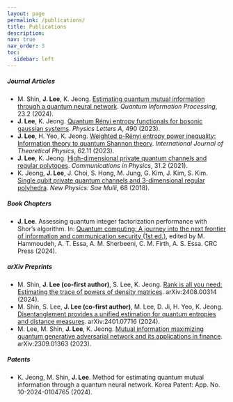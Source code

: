 ```yaml
---
layout: page
permalink: /publications/
title: Publications
description: 
nav: true
nav_order: 3
toc:
  sidebar: left
---
```


##### Journal Articles
- M. Shin, **J. Lee**, K. Jeong. [Estimating quantum mutual information through a quantum neural network](https://link.springer.com/article/10.1007/s11128-023-04253-1). *Quantum Information Processing*, 23.2 (2024).
- **J. Lee**, K. Jeong. [Quantum Rényi entropy functionals for bosonic gaussian systems](https://doi.org/10.1016/j.physleta.2023.129183). *Physics Letters A*, 490 (2023).
- **J. Lee**, H. Yeo, K. Jeong. [Weighted p-Rényi entropy power inequality: Information theory to quantum Shannon theory](https://link.springer.com/article/10.1007/s10773-023-05512-8). *International Journal of Theoretical Physics*, 62.11 (2023).
- **J. Lee**, K. Jeong. [High-dimensional private quantum channels and regular polytopes](https://vjs.ac.vn/index.php/cip/article/view/15762). *Communications in Physics*, 31.2 (2021).
- K. Jeong, **J. Lee**, J. Choi, S. Hong, M. Jung, G. Kim, J. Kim, S. Kim. [Single qubit private quantum channels and 3-dimensional regular polyhedra](https://doi.org/10.3938/NPSM.68.232). *New Physics: Sae Mulli*, 68 (2018).

##### Book Chapters
- **J. Lee**. Assessing quantum integer factorization performance with Shor’s algorithm. In: [Quantum computing: A journey into the next frontier of information and communication security (1st ed.)](https://www.routledge.com/Quantum-Computing-A-Journey-into-the-Next-Frontier-of-Information-and-Communication-Security/Hammoudeh-Essa-Sherbeeni-Firth-Essa/p/book/9781032757056?srsltid=AfmBOoqNa09YBBHmjHjIlwlGIfv61lL3UNJdQM0H-QLQWWd9cH7tG4oe), edited by M. Hammoudeh, A. T. Essa, A. M. Sherbeeni, C. M. Firth, A. S. Essa. CRC Press (2024).

##### arXiv Preprints
- M. Shin, **J. Lee (co-first author)**, S. Lee, K. Jeong. [Rank is all you need: Estimating the trace of powers of density matrices](https://arxiv.org/abs/2408.00314). arXiv:2408.00314 (2024).
- M. Shin, S. Lee, **J. Lee (co-first author)**, M. Lee, D. Ji, H. Yeo, K. Jeong. [Disentanglement provides a unified estimation for quantum entropies and distance measures](https://arxiv.org/abs/2401.07716). arXiv:2401.07716 (2024).
- M. Lee, M. Shin, **J. Lee**, K. Jeong. [Mutual information maximizing quantum generative adversarial network and its applications in finance](https://arxiv.org/abs/2309.01363). arXiv:2309.01363 (2023).

##### Patents
- K. Jeong, M. Shin, **J. Lee**. Method for estimating quantum mutual information through a quantum neural network. Korea Patent: App. No. 10-2024-0104765 (2024).